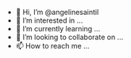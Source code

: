 - 👋 Hi, I’m @angelinesaintil
- 👀 I’m interested in ...
- 🌱 I’m currently learning ...
- 💞️ I’m looking to collaborate on ...
- 📫 How to reach me ...

<!---
angelinesaintil/angelinesaintil is a ✨ special ✨ repository because its `README.md` (this file) appears on your GitHub profile.
You can click the Preview link to take a look at your changes.
--->
